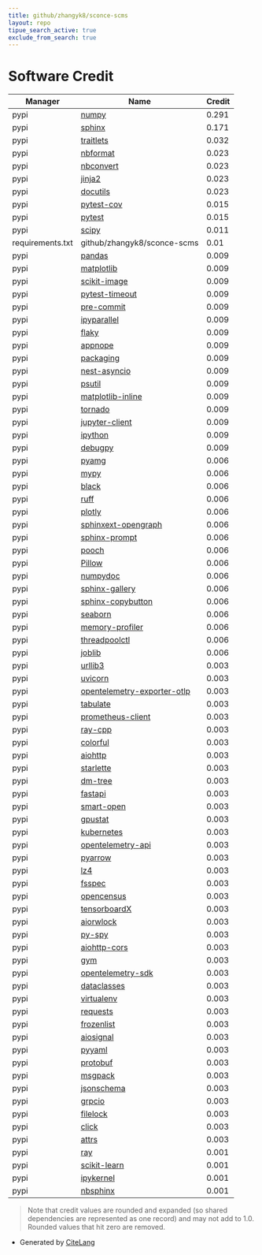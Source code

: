 ```yaml
---
title: github/zhangyk8/sconce-scms
layout: repo
tipue_search_active: true
exclude_from_search: true
---
```

# Software Credit

|Manager|Name|Credit|
|-------|----|------|
|pypi|[numpy](https://www.numpy.org)|0.291|
|pypi|[sphinx](https://www.sphinx-doc.org/)|0.171|
|pypi|[traitlets](https://pypi.org/project/traitlets)|0.032|
|pypi|[nbformat](https://pypi.org/project/nbformat)|0.023|
|pypi|[nbconvert](https://pypi.org/project/nbconvert)|0.023|
|pypi|[jinja2](https://pypi.org/project/jinja2)|0.023|
|pypi|[docutils](https://pypi.org/project/docutils)|0.023|
|pypi|[pytest-cov](https://pypi.org/project/pytest-cov)|0.015|
|pypi|[pytest](https://pypi.org/project/pytest)|0.015|
|pypi|[scipy](https://www.scipy.org)|0.011|
|requirements.txt|github/zhangyk8/sconce-scms|0.01|
|pypi|[pandas](https://pypi.org/project/pandas)|0.009|
|pypi|[matplotlib](https://pypi.org/project/matplotlib)|0.009|
|pypi|[scikit-image](https://pypi.org/project/scikit-image)|0.009|
|pypi|[pytest-timeout](https://pypi.org/project/pytest-timeout)|0.009|
|pypi|[pre-commit](https://pypi.org/project/pre-commit)|0.009|
|pypi|[ipyparallel](https://pypi.org/project/ipyparallel)|0.009|
|pypi|[flaky](https://pypi.org/project/flaky)|0.009|
|pypi|[appnope](https://pypi.org/project/appnope)|0.009|
|pypi|[packaging](https://pypi.org/project/packaging)|0.009|
|pypi|[nest-asyncio](https://pypi.org/project/nest-asyncio)|0.009|
|pypi|[psutil](https://pypi.org/project/psutil)|0.009|
|pypi|[matplotlib-inline](https://pypi.org/project/matplotlib-inline)|0.009|
|pypi|[tornado](https://pypi.org/project/tornado)|0.009|
|pypi|[jupyter-client](https://pypi.org/project/jupyter-client)|0.009|
|pypi|[ipython](https://pypi.org/project/ipython)|0.009|
|pypi|[debugpy](https://pypi.org/project/debugpy)|0.009|
|pypi|[pyamg](https://pypi.org/project/pyamg)|0.006|
|pypi|[mypy](https://pypi.org/project/mypy)|0.006|
|pypi|[black](https://pypi.org/project/black)|0.006|
|pypi|[ruff](https://pypi.org/project/ruff)|0.006|
|pypi|[plotly](https://pypi.org/project/plotly)|0.006|
|pypi|[sphinxext-opengraph](https://pypi.org/project/sphinxext-opengraph)|0.006|
|pypi|[sphinx-prompt](https://pypi.org/project/sphinx-prompt)|0.006|
|pypi|[pooch](https://pypi.org/project/pooch)|0.006|
|pypi|[Pillow](https://pypi.org/project/Pillow)|0.006|
|pypi|[numpydoc](https://pypi.org/project/numpydoc)|0.006|
|pypi|[sphinx-gallery](https://pypi.org/project/sphinx-gallery)|0.006|
|pypi|[sphinx-copybutton](https://pypi.org/project/sphinx-copybutton)|0.006|
|pypi|[seaborn](https://pypi.org/project/seaborn)|0.006|
|pypi|[memory-profiler](https://pypi.org/project/memory-profiler)|0.006|
|pypi|[threadpoolctl](https://pypi.org/project/threadpoolctl)|0.006|
|pypi|[joblib](https://pypi.org/project/joblib)|0.006|
|pypi|[urllib3](https://urllib3.readthedocs.io)|0.003|
|pypi|[uvicorn](https://pypi.org/project/uvicorn)|0.003|
|pypi|[opentelemetry-exporter-otlp](https://pypi.org/project/opentelemetry-exporter-otlp)|0.003|
|pypi|[tabulate](https://pypi.org/project/tabulate)|0.003|
|pypi|[prometheus-client](https://pypi.org/project/prometheus-client)|0.003|
|pypi|[ray-cpp](https://pypi.org/project/ray-cpp)|0.003|
|pypi|[colorful](https://pypi.org/project/colorful)|0.003|
|pypi|[aiohttp](https://pypi.org/project/aiohttp)|0.003|
|pypi|[starlette](https://pypi.org/project/starlette)|0.003|
|pypi|[dm-tree](https://pypi.org/project/dm-tree)|0.003|
|pypi|[fastapi](https://pypi.org/project/fastapi)|0.003|
|pypi|[smart-open](https://pypi.org/project/smart-open)|0.003|
|pypi|[gpustat](https://pypi.org/project/gpustat)|0.003|
|pypi|[kubernetes](https://pypi.org/project/kubernetes)|0.003|
|pypi|[opentelemetry-api](https://pypi.org/project/opentelemetry-api)|0.003|
|pypi|[pyarrow](https://pypi.org/project/pyarrow)|0.003|
|pypi|[lz4](https://pypi.org/project/lz4)|0.003|
|pypi|[fsspec](https://pypi.org/project/fsspec)|0.003|
|pypi|[opencensus](https://pypi.org/project/opencensus)|0.003|
|pypi|[tensorboardX](https://pypi.org/project/tensorboardX)|0.003|
|pypi|[aiorwlock](https://pypi.org/project/aiorwlock)|0.003|
|pypi|[py-spy](https://pypi.org/project/py-spy)|0.003|
|pypi|[aiohttp-cors](https://pypi.org/project/aiohttp-cors)|0.003|
|pypi|[gym](https://pypi.org/project/gym)|0.003|
|pypi|[opentelemetry-sdk](https://pypi.org/project/opentelemetry-sdk)|0.003|
|pypi|[dataclasses](https://pypi.org/project/dataclasses)|0.003|
|pypi|[virtualenv](https://pypi.org/project/virtualenv)|0.003|
|pypi|[requests](https://pypi.org/project/requests)|0.003|
|pypi|[frozenlist](https://pypi.org/project/frozenlist)|0.003|
|pypi|[aiosignal](https://pypi.org/project/aiosignal)|0.003|
|pypi|[pyyaml](https://pypi.org/project/pyyaml)|0.003|
|pypi|[protobuf](https://pypi.org/project/protobuf)|0.003|
|pypi|[msgpack](https://pypi.org/project/msgpack)|0.003|
|pypi|[jsonschema](https://pypi.org/project/jsonschema)|0.003|
|pypi|[grpcio](https://pypi.org/project/grpcio)|0.003|
|pypi|[filelock](https://pypi.org/project/filelock)|0.003|
|pypi|[click](https://pypi.org/project/click)|0.003|
|pypi|[attrs](https://pypi.org/project/attrs)|0.003|
|pypi|[ray](https://github.com/ray-project/ray)|0.001|
|pypi|[scikit-learn](http://scikit-learn.org)|0.001|
|pypi|[ipykernel](https://ipython.org)|0.001|
|pypi|[nbsphinx](https://nbsphinx.readthedocs.io/)|0.001|


> Note that credit values are rounded and expanded (so shared dependencies are represented as one record) and may not add to 1.0. Rounded values that hit zero are removed.


- Generated by [CiteLang](https://github.com/vsoch/citelang)
